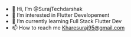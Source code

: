 - 👋 Hi, I’m @SurajTechdarshak
- 👀 I’m interested in Flutter Developement
- 🌱 I’m currently learning Full Stack Flutter Dev
- 📫 How to reach me Kharesuraj95@gmail.com

<!---
SurajTechdarshak/SurajTechdarshak is a ✨ special ✨ repository because its `README.md` (this file) appears on your GitHub profile.
You can click the Preview link to take a look at your changes.
--->
